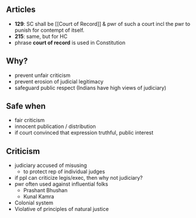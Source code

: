 ## Articles
- **129**: SC shall be [[Court of Record]] & pwr of such a court incl the pwr to punish for contempt of itself.
- **215**: same, but for HC
- phrase **court of record** is used in Constitution
## Why?
- prevent unfair criticism
- prevent erosion of judicial legitimacy
- safeguard public respect (Indians have high views of judiciary)
## Safe when
- fair criticism
- innocent publication / distribution
- if court convinced that expression truthful, public interest
## Criticism
- judiciary accused of misusing
	- to protect rep of individual judges
- if ppl can criticize legis/exec, then why not judiciary?
- pwr often used against influential folks
	- Prashant Bhushan
	- Kunal Kamra
- Colonial system
- Violative of principles of natural justice